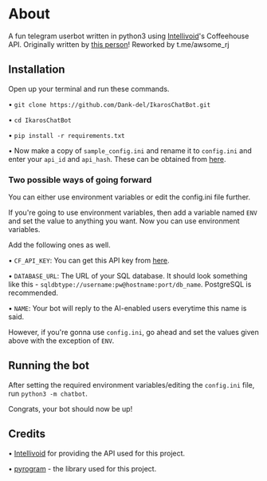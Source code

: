 # About
A fun telegram userbot written in python3 using [Intellivoid](https://github.com/intellivoid)'s Coffeehouse API.
Originally written by [this person](https://t.me/TheRealPhoenix)! Reworked by t.me/awsome_rj
## Installation
Open up your terminal and run these commands.

• ```git clone https://github.com/Dank-del/IkarosChatBot.git```

• ```cd IkarosChatBot```

• ```pip install -r requirements.txt```

• Now make a copy of ```sample_config.ini``` and rename it to ```config.ini``` and enter your ```api_id``` and ```api_hash```. These can be obtained from [here](https://my.telegram.org).

### Two possible ways of going forward
You can either use environment variables or edit the config.ini file further.

If you're going to use environment variables, then add a variable named ```ENV``` and set the value to anything you want.
Now you can use environment variables.

Add the following ones as well.

• ```CF_API_KEY```: You can get this API key from [here](https://t.me/IntellivoidDev).

• ```DATABASE_URL```: The URL of your SQL database. It should look something like this - ```sqldbtype://username:pw@hostname:port/db_name```.
PostgreSQL is recommended.

• ```NAME```: Your bot will reply to the AI-enabled users everytime this name is said.

However, if you're gonna use ```config.ini```, go ahead and set the values given above with the exception of ```ENV```.

## Running the bot
After setting the required environment variables/editing the ```config.ini``` file, run ```python3 -m chatbot```.

Congrats, your bot should now be up!

## Credits
• [Intellivoid](https://github.com/intellivoid) for providing the API used for this project.

• [pyrogram](https://github.com/pyrogram) - the library used for this project.
